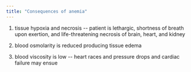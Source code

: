 ```yaml
---
title: "Consequences of anemia"
---
```

1) tissue hypoxia and necrosis -- patient is lethargic, shortness of breath upon exertion, and life-threatening necrosis of brain, heart, and kidney

2) blood osmolarity is reduced producing tissue edema

3) blood viscosity is low -- heart races and pressure drops and cardiac failure may ensue

